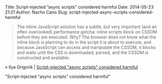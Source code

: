 Title: Script-injected ”async scripts” considered harmful
Date: 2014-05-23 21:21
Author: Nacho Cano
Slug: script-injected-async-scripts-considered-harmful

> The inline JavaScript solution has a subtle, but very important (and
> an often overlooked) performance gotcha: inline scripts block on CSSOM
> before they are executed. Why? The browser does not know what the
> inline block is planning to do in the script it is about to execute,
> and because JavaScript can access and manipulate the CSSOM, it blocks
> and waits until the CSS is downloaded, parsed, and the CSSOM is
> constructed and available.

» Ilya Grigorik | [Script-injected "async scripts" considered harmful][]

  [Script-injected "async scripts" considered harmful]: https://www.igvita.com/2014/05/20/script-injected-async-scripts-considered-harmful/
    "Script-injected "async scripts" considered harmful"
